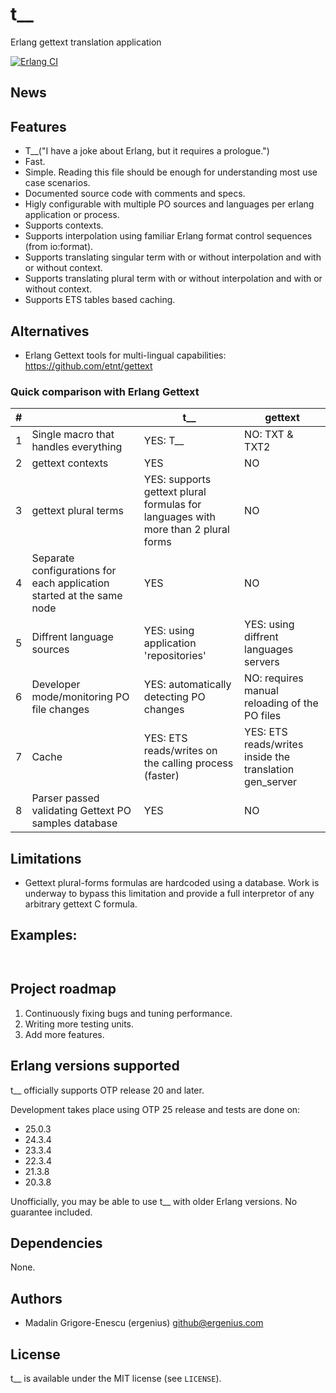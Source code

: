# t__
Erlang gettext translation application

[![Erlang CI](https://github.com/ergenius/t__/actions/workflows/erlang.yml/badge.svg)](https://github.com/ergenius/t__/actions/workflows/erlang.yml)

## News

## Features
- T__("I have a joke about Erlang, but it requires a prologue.")
- Fast.
- Simple. Reading this file should be enough for understanding most use case scenarios.
- Documented source code with comments and specs.
- Higly configurable with multiple PO sources and languages per erlang application or process.
- Supports contexts.
- Supports interpolation using familiar Erlang format control sequences (from io:format).
- Supports translating singular term with or without interpolation and with or without context.
- Supports translating plural term with or without interpolation and with or without context.
- Supports ETS tables based caching.

## Alternatives

- Erlang Gettext tools for multi-lingual capabilities: https://github.com/etnt/gettext

### Quick comparison with Erlang Gettext

| #   | | t__ | gettext |
|-----| --- |-----|----|
| 1   | Single macro that handles everything | YES: T__| NO: TXT & TXT2 |
| 2   | gettext contexts | YES | NO |
| 3   | gettext plural terms | YES: supports gettext plural formulas for languages with more than 2 plural forms | NO |
| 4   | Separate configurations for each application started at the same node | YES | NO |
| 5   | Diffrent language sources | YES: using application 'repositories' | YES: using diffrent languages servers |
| 6   | Developer mode/monitoring PO file changes | YES: automatically detecting PO changes | NO: requires manual reloading of the PO files |
| 7   | Cache | YES: ETS reads/writes on the calling process (faster) | YES: ETS reads/writes inside the translation gen_server |
| 8   | Parser passed validating Gettext PO samples database | YES | NO |

## Limitations
- Gettext plural-forms formulas are hardcoded using a database. Work is underway to bypass this limitation and provide a full interpretor of any arbitrary gettext C formula.

## Examples:

```erlang
```

```erlang
```

## Project roadmap

1. Continuously fixing bugs and tuning performance.
2. Writing more testing units.
3. Add more features.

## Erlang versions supported

t__ officially supports OTP release 20 and later.

Development takes place using OTP 25 release and tests are done on:
- 25.0.3
- 24.3.4
- 23.3.4
- 22.3.4
- 21.3.8
- 20.3.8

Unofficially, you may be able to use t__ with older Erlang versions. No guarantee included.

## Dependencies

None.

## Authors

- Madalin Grigore-Enescu (ergenius) <github@ergenius.com>

## License

t__ is available under the MIT license (see `LICENSE`).
